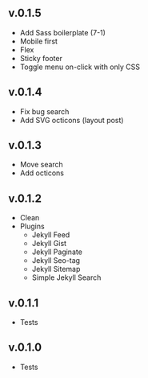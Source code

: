 ## v.0.1.5
  * Add Sass boilerplate (7-1)
  * Mobile first
  * Flex
  * Sticky footer
  * Toggle menu on-click with only CSS

## v.0.1.4
  * Fix bug search
  * Add SVG octicons (layout post)  

## v.0.1.3
  * Move search
  * Add octicons

## v.0.1.2
  * Clean
  * Plugins
    * Jekyll Feed
    * Jekyll Gist
    * Jekyll Paginate
    * Jekyll Seo-tag
    * Jekyll Sitemap
    * Simple Jekyll Search

## v.0.1.1
  * Tests

## v.0.1.0
  * Tests

